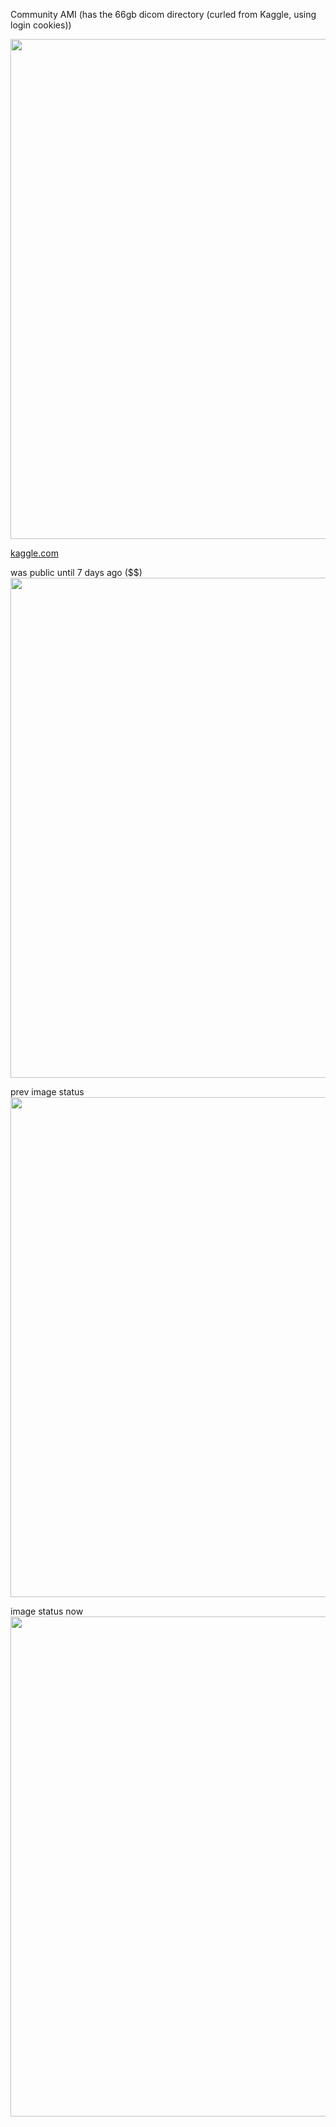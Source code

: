 Community AMI (has the 66gb dicom directory (curled from Kaggle, using login cookies))

<img src="http://i.imgur.com/rSh9BqZ.png" width="800">

[kaggle.com](https://www.kaggle.com/c/data-science-bowl-2017)

was public until 7 days ago ($$)
<img src="http://i.imgur.com/dpT9rvo.png" width="800">

prev image status
<img src="http://i.imgur.com/c4E6hNM.png" width="800">

image status now
<img src="http://i.imgur.com/tOzpTRs.png" width="800">

